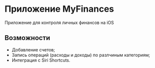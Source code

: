 # Приложение MyFinances

Приложение для контроля личных финансов на iOS

## Возможности

- Добавление счетов;
- Запись операций (расходы и доходы) по разлчиным категориям;
- Интеграция с Siri Shortcuts.
